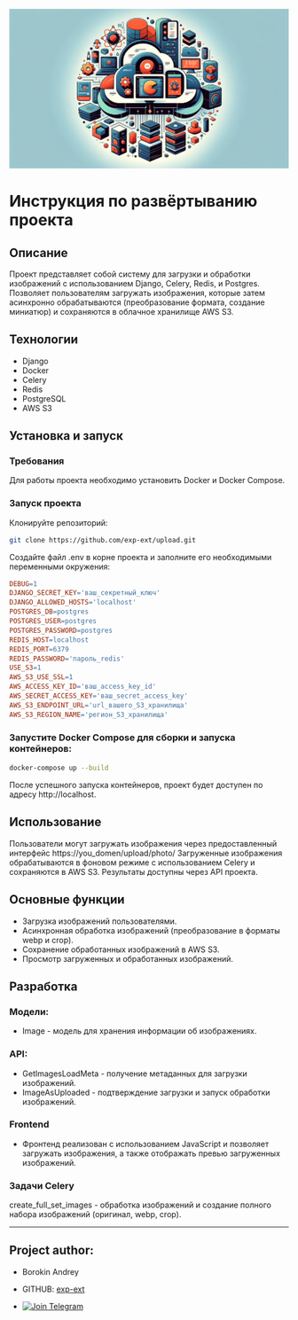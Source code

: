 <p align="center"><img src="https://github.com/exp-ext/upload/blob/main/backend/static/git/background.webp" width="700" /></p>


# Инструкция по развёртыванию проекта
## Описание
Проект представляет собой систему для загрузки и обработки изображений с использованием Django, Celery, Redis, и Postgres. Позволяет пользователям загружать изображения, которые затем асинхронно обрабатываются (преобразование формата, создание миниатюр) и сохраняются в облачное хранилище AWS S3.

## Технологии
- Django
- Docker
- Celery
- Redis
- PostgreSQL
- AWS S3

## Установка и запуск
### Требования
Для работы проекта необходимо установить Docker и Docker Compose.

### Запуск проекта
Клонируйте репозиторий:
```bash
git clone https://github.com/exp-ext/upload.git
```
Создайте файл .env в корне проекта и заполните его необходимыми переменными окружения:
```makefile
DEBUG=1
DJANGO_SECRET_KEY='ваш_секретный_ключ'
DJANGO_ALLOWED_HOSTS='localhost'
POSTGRES_DB=postgres
POSTGRES_USER=postgres
POSTGRES_PASSWORD=postgres
REDIS_HOST=localhost
REDIS_PORT=6379
REDIS_PASSWORD='пароль_redis'
USE_S3=1
AWS_S3_USE_SSL=1
AWS_ACCESS_KEY_ID='ваш_access_key_id'
AWS_SECRET_ACCESS_KEY='ваш_secret_access_key'
AWS_S3_ENDPOINT_URL='url_вашего_S3_хранилища'
AWS_S3_REGION_NAME='регион_S3_хранилища'
```
### Запустите Docker Compose для сборки и запуска контейнеров:
```bash
docker-compose up --build
```
После успешного запуска контейнеров, проект будет доступен по адресу http://localhost.

## Использование
Пользователи могут загружать изображения через предоставленный интерфейс https://you_domen/upload/photo/
Загруженные изображения обрабатываются в фоновом режиме с использованием Celery и сохраняются в AWS S3.
Результаты доступны через API проекта.

## Основные функции
- Загрузка изображений пользователями.
- Асинхронная обработка изображений (преобразование в форматы webp и crop).
- Сохранение обработанных изображений в AWS S3.
- Просмотр загруженных и обработанных изображений.

## Разработка
### Модели:
- Image - модель для хранения информации об изображениях.
### API:
- GetImagesLoadMeta - получение метаданных для загрузки изображений.
- ImageAsUploaded - подтверждение загрузки и запуск обработки изображений.
### Frontend
- Фронтенд реализован с использованием JavaScript и позволяет загружать изображения, а также отображать превью загруженных изображений.

### Задачи Celery
create_full_set_images - обработка изображений и создание полного набора изображений (оригинал, webp, crop).
___
## Project author:
- Borokin Andrey

- GITHUB: [exp-ext](https://github.com/exp-ext)

- [![Join Telegram](https://img.shields.io/badge/My%20Telegram-Join-blue)](https://t.me/Borokin)